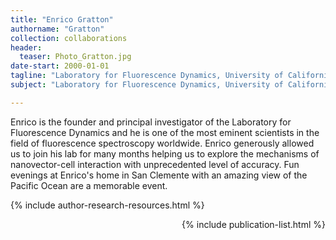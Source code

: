 ```yaml
---
title: "Enrico Gratton"
authorname: "Gratton"
collection: collaborations
header:
  teaser: Photo_Gratton.jpg
date-start: 2000-01-01
tagline: "Laboratory for Fluorescence Dynamics, University of California Irvine"
subject: "Laboratory for Fluorescence Dynamics, University of California Irvive, USA"

---
```


<p align= "justify">

Enrico is the founder and principal investigator of the Laboratory for Fluorescence Dynamics and he is one of the most eminent scientists in the field of fluorescence spectroscopy worldwide. Enrico generously allowed us to join his lab for many months helping us to explore the mechanisms of nanovector-cell interaction with unprecedented level of accuracy. Fun evenings at Enrico's home in San Clemente with an amazing view of the Pacific Ocean are a memorable event.

{% include author-research-resources.html %}

<div style="text-align: right"> 

{% include publication-list.html %}
